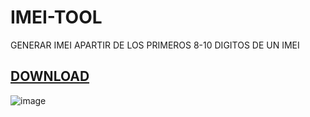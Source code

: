 # IMEI-TOOL
GENERAR IMEI APARTIR DE LOS PRIMEROS 8-10 DIGITOS DE UN IMEI


[DOWNLOAD](https://github.com/joseph-nc/IMEI-TOOL/releases/download/v1/IMEI-JP.exe)
---
![image](https://github.com/joseph-nc/IMEI-TOOL/assets/81875707/2371c549-bc4e-4ac7-96fe-faf0f07a4d8e)
